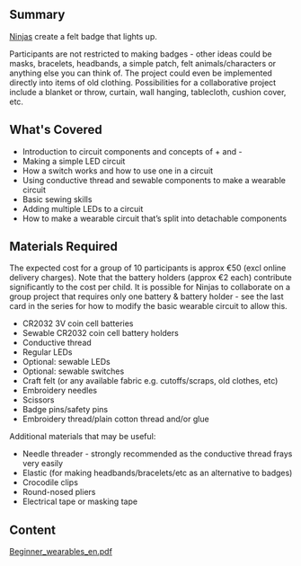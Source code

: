 ## Summary

 [Ninjas](Ninjas.md) create a felt badge that
lights up.

Participants are not restricted to making badges - other ideas could be
masks, bracelets, headbands, a simple patch, felt animals/characters or
anything else you can think of. The project could even be implemented
directly into items of old clothing. Possibilities for a collaborative
project include a blanket or throw, curtain, wall hanging, tablecloth,
cushion cover, etc.



## What's Covered

  - Introduction to circuit components and concepts of + and -
  - Making a simple LED circuit
  - How a switch works and how to use one in a circuit
  - Using conductive thread and sewable components to make a wearable
    circuit
  - Basic sewing skills
  - Adding multiple LEDs to a circuit
  - How to make a wearable circuit that’s split into detachable
    components

## Materials Required

The expected cost for a group of 10 participants is approx €50 (excl
online delivery charges). Note that the battery holders (approx €2 each)
contribute significantly to the cost per child. It is possible for
Ninjas to collaborate on a group project that requires only one battery
& battery holder - see the last card in the series for how to modify the
basic wearable circuit to allow this.

  - CR2032 3V coin cell batteries
  - Sewable CR2032 coin cell battery holders
  - Conductive thread
  - Regular LEDs
  - Optional: sewable LEDs
  - Optional: sewable switches
  - Craft felt (or any available fabric e.g. cutoffs/scraps, old
    clothes, etc)
  - Embroidery needles
  - Scissors
  - Badge pins/safety pins
  - Embroidery thread/plain cotton thread and/or glue

Additional materials that may be useful:

  - Needle threader - strongly recommended as the conductive thread
    frays very easily
  - Elastic (for making headbands/bracelets/etc as an alternative to
    badges)
  - Crocodile clips
  - Round-nosed pliers
  - Electrical tape or masking tape

## Content

[Beginner_wearables_en.pdf](../files/Beginner_wearables_en.pdf)
